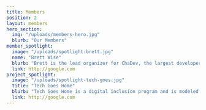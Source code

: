 ```yaml
---
title: Members
position: 2
layout: members
hero_section:
  img: "/uploads/members-hero.jpg"
  blurb: "Our Members"
member_spotlight:
  image: "/uploads/spotlight-brett.jpg"
  name: "Brett Wise"
  blurb: "Brett is the lead organizer for ChaDev, the largest developer group in Chattanooga. Learn how Brett takes advantage of community space to connect to other devs." 
  link: http://google.com
project_spotlight:
  image: "/uploads/spotlight-tech-goes.jpg"
  title: "Tech Goes Home"
  blurb: "Tech Goes Home is a digital inclusion program and is modeled after the national program based in Boston, MA."
  link: http://google.com
---
```

